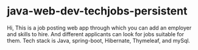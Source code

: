 # java-web-dev-techjobs-persistent
Hi, This is a job posting web app through which you can add an employer and skills to hire. And different applicants can look for jobs suitable for them.
Tech stack is Java, spring-boot, Hibernate, Thymeleaf, and mySql.

